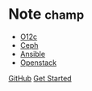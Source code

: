 <!-- _coverpage.md -->


# Note <small>champ</small>
<!-- >个人笔记 -->
- [O12c]()
- [Ceph]()
- [Ansible]()
- [Openstack]()

[GitHub](https://github.com/Champgy)
[Get Started](#docsify)
